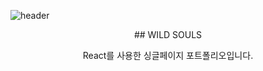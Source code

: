 ![header](https://capsule-render.vercel.app/api?type=waving&color=0:ffaf79,50:ff5c57,100:ffbbb1&height=190&section=header&text=spa%20app&fontColor=fff&fontSize=70&fontAlignY=40)

<div align=center>
## WILD SOULS

React를 사용한 싱글페이지 포트폴리오입니다.

</div>
